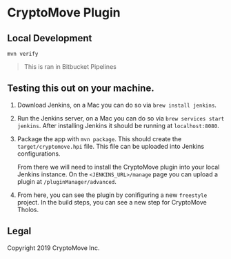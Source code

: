 # CryptoMove Plugin

## Local Development

```
mvn verify
```

> This is ran in Bitbucket Pipelines

## Testing this out on your machine.

1. Download Jenkins, on a Mac you can do so via `brew install jenkins`.
2. Run the Jenkins server, on a Mac you can do so via
   `brew services start jenkins`. After installing Jenkins it should be
   running at `localhost:8080`.
3. Package the app with `mvn package`. This should create the
   `target/cryptomove.hpi` file. This file can be uploaded into Jenkins
   configurations.

   From there we will need to install the CryptoMove plugin into your local
   Jenkins instance. On the `<JENKINS_URL>/manage` page you can upload a
   plugin at `/pluginManager/advanced`.

4. From here, you can see the plugin by conifiguring a new `freestyle`
   project. In the build steps, you can see a new step for CryptoMove Tholos.

## Legal

Copyright 2019 CryptoMove Inc.
